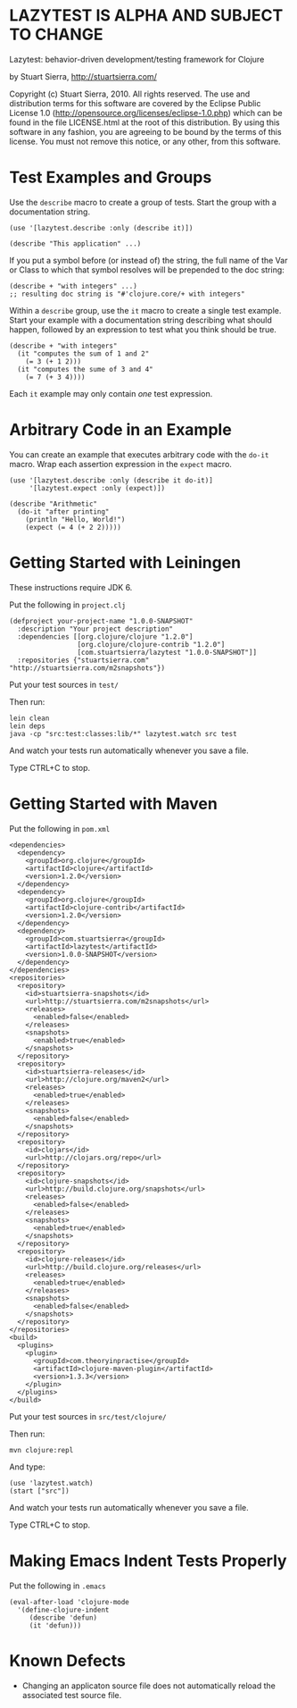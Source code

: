 LAZYTEST IS ALPHA AND SUBJECT TO CHANGE
=======================================

Lazytest: behavior-driven development/testing framework for Clojure

by Stuart Sierra, http://stuartsierra.com/

Copyright (c) Stuart Sierra, 2010. All rights reserved.  The use and
distribution terms for this software are covered by the Eclipse Public
License 1.0 (http://opensource.org/licenses/eclipse-1.0.php) which can
be found in the file LICENSE.html at the root of this distribution.
By using this software in any fashion, you are agreeing to be bound by
the terms of this license.  You must not remove this notice, or any
other, from this software.


Test Examples and Groups
========================

Use the `describe` macro to create a group of tests.  Start the group
with a documentation string.

    (use '[lazytest.describe :only (describe it)])

    (describe "This application" ...)

If you put a symbol before (or instead of) the string, the full name
of the Var or Class to which that symbol resolves will be prepended to
the doc string:

    (describe + "with integers" ...)
    ;; resulting doc string is "#'clojure.core/+ with integers"

Within a `describe` group, use the `it` macro to create a single test
example.  Start your example with a documentation string describing
what should happen, followed by an expression to test what you think
should be true.

    (describe + "with integers"
      (it "computes the sum of 1 and 2"
        (= 3 (+ 1 2)))
      (it "computes the sume of 3 and 4"
        (= 7 (+ 3 4))))

Each `it` example may only contain *one* test expression.


Arbitrary Code in an Example
============================

You can create an example that executes arbitrary code with the
`do-it` macro.  Wrap each assertion expression in the `expect` macro.

    (use '[lazytest.describe :only (describe it do-it)]
         '[lazytest.expect :only (expect)])

    (describe "Arithmetic"
      (do-it "after printing"
        (println "Hello, World!")
        (expect (= 4 (+ 2 2)))))



Getting Started with Leiningen
==============================

These instructions require JDK 6.

Put the following in `project.clj`

    (defproject your-project-name "1.0.0-SNAPSHOT"
      :description "Your project description"
      :dependencies [[org.clojure/clojure "1.2.0"]
                     [org.clojure/clojure-contrib "1.2.0"]
                     [com.stuartsierra/lazytest "1.0.0-SNAPSHOT"]]
      :repositories {"stuartsierra.com" "http://stuartsierra.com/m2snapshots"})

Put your test sources in `test/`

Then run:

    lein clean
    lein deps
    java -cp "src:test:classes:lib/*" lazytest.watch src test

And watch your tests run automatically whenever you save a file.

Type CTRL+C to stop.



Getting Started with Maven
==========================

Put the following in `pom.xml`

    <dependencies>
      <dependency>
        <groupId>org.clojure</groupId>
        <artifactId>clojure</artifactId>
        <version>1.2.0</version>
      </dependency>
      <dependency>
        <groupId>org.clojure</groupId>
        <artifactId>clojure-contrib</artifactId>
        <version>1.2.0</version>
      </dependency>
      <dependency>
        <groupId>com.stuartsierra</groupId>
        <artifactId>lazytest</artifactId>
        <version>1.0.0-SNAPSHOT</version>
      </dependency>
    </dependencies>
    <repositories>
      <repository>
        <id>stuartsierra-snapshots</id>
        <url>http://stuartsierra.com/m2snapshots</url>
        <releases>
          <enabled>false</enabled>
        </releases>
        <snapshots>
          <enabled>true</enabled>
        </snapshots>
      </repository>
      <repository>
        <id>stuartsierra-releases</id>
        <url>http://clojure.org/maven2</url>
        <releases>
          <enabled>true</enabled>
        </releases>
        <snapshots>
          <enabled>false</enabled>
        </snapshots>
      </repository>
      <repository>
        <id>clojars</id>
        <url>http://clojars.org/repo</url>
      </repository>
      <repository>
        <id>clojure-snapshots</id>
        <url>http://build.clojure.org/snapshots</url>
        <releases>
          <enabled>false</enabled>
        </releases>
        <snapshots>
          <enabled>true</enabled>
        </snapshots>
      </repository>
      <repository>
        <id>clojure-releases</id>
        <url>http://build.clojure.org/releases</url>
        <releases>
          <enabled>true</enabled>
        </releases>
        <snapshots>
          <enabled>false</enabled>
        </snapshots>
      </repository>
    </repositories>
    <build>
      <plugins>
        <plugin>
          <groupId>com.theoryinpractise</groupId>
          <artifactId>clojure-maven-plugin</artifactId>
          <version>1.3.3</version>
        </plugin>
      </plugins>
    </build>

Put your test sources in `src/test/clojure/`

Then run:

    mvn clojure:repl

And type:

    (use 'lazytest.watch)
    (start ["src"])

And watch your tests run automatically whenever you save a file.

Type CTRL+C to stop.



Making Emacs Indent Tests Properly
==================================

Put the following in `.emacs`

    (eval-after-load 'clojure-mode
      '(define-clojure-indent
         (describe 'defun)
         (it 'defun)))



Known Defects
=============

* Changing an applicaton source file does not automatically reload
  the associated test source file.
